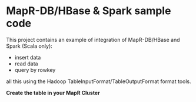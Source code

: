 # MapR-DB/HBase & Spark sample code

This project contains an example of integration of MapR-DB/HBase and Spark (Scala only):

* insert data
* read data
* query by rowkey

all this using the Hadoop TableInputFormat/TableOutputFormat format tools.


**Create the table in your MapR Cluster**


```
```



